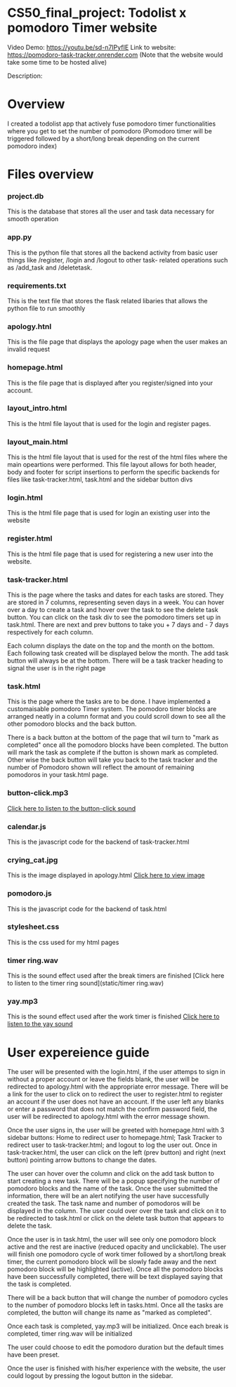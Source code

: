 # CS50_final_project: Todolist x pomodoro Timer website

Video Demo: https://youtu.be/sd-n7IPyfIE
Link to website: https://pomodoro-task-tracker.onrender.com
(Note that the website would take some time to be hosted alive)

Description: 

# Overview
I created a todolist app that actively fuse pomodoro timer functionalities where you get to set the 
number of pomodoro (Pomodoro timer will be triggered followed by a short/long break depending on the current pomodoro index)

# Files overview

### project.db
This is the database that stores all the user and task data necessary for smooth operation

### app.py
This is the python file that stores all the backend activity from basic user things like /register, /login and /logout to other task- related operations such as /add_task and /deletetask. 

### requirements.txt
This is the text file that stores the flask related libaries that allows the python file to run smoothly

### apology.htnl
This is the file page that displays the apology page when the user makes an invalid request

### homepage.html
This is the file page that is displayed after you register/signed into your account.

### layout_intro.html 
This is the html file layout that is used for the login and register pages.

### layout_main.html
This is the html file layout that is used for the rest of the html files where the main opeartions were performed. This file layout allows for both header, body and footer for script insertions to perform the specific backends for files like task-tracker.html, task.html and the sidebar button divs

### login.html
This is the html file page that is used for login an existing user into the website

### register.html
This is the html file page that is used for registering a new user into the website.

### task-tracker.html
This is the page where the tasks and dates for each tasks are stored. They are stored in 7 columns, representing seven days in a week. You can hover over a day to create a task and hover over the task to see the delete task button. You can click on the task div to see the pomodoro timers set up in task.html. There are next and prev buttons to take you + 7 days and - 7 days respectively for each column. 

Each column displays the date on the top and the month on the bottom. Each following task created will be displayed below the month. The add task button will always be at the bottom. There will be a task tracker heading to signal the user is in the right page 

### task.html
This is the page where the tasks are to be done. I have implemented a customaisable pomodoro Timer system. The pomodoro timer blocks are arranged neatly in a column format and you could scroll down to see all the other pomodoro blocks and the back button.

There is a back button at the bottom of the page that wil turn to "mark as completed" once all the pomodoro blocks have been completed. The button will mark the task as complete if the button is shown mark as completed. Other wise the back button will take you back to the task tracker and the number of Pomodoro shown will reflect the amount of remaining pomodoros in your task.html page.

### button-click.mp3
[Click here to listen to the button-click sound](static/button-click.mp3)

### calendar.js
This is the javascript code for the backend of task-tracker.html

### crying_cat.jpg
This is the image displayed in apology.html
[Click here to view image](static/crying_cat.jpg)

### pomodoro.js
This is the javascript code for the backend of task.html

### stylesheet.css
This is the css used for my html pages

### timer ring.wav
This is the sound effect used after the break timers are finished
[Click here to listen to the timer ring sound](static/timer ring.wav)

### yay.mp3
This is the sound effect used after the work timer is finished 
[Click here to listen to the yay sound](static/yay.mp3)

###

# User expereience guide
The user will be presented with the login.html, if the user attemps to sign in without a proper account or leave the fields blank, the user will be redirected to apology.html with the appropriate error message. There will be a link for the user to click on to redirect the user to register.html to register an account if the user does not have an account. If the user left any blanks or enter a password that does not match the confirm password field, the user will be redirected to apology.html with the error message shown. 

Once the user signs in, the user will be greeted with homepage.html with 3 sidebar buttons: Home to redirect user to homepage.html; Task Tracker to redirect user to task-tracker.html; and logout to log the user out. Once in task-tracker.html, the user can click on the left (prev button) and right (next button) pointing arrow buttons to change the dates. 

The user can hover over the column and click on the add task button to start creating a new task. There will be a popup specifying the number of pomodoro blocks and the name of the task. Once the user submitted the information, there will be an alert notifying the user have successfully created the task. The task name and number of pomodoros will be displayed in the column. The user could over over the task and click on it to be redirected to task.html or click on the delete task button that appears to delete the task.

Once the user is in task.html, the user will see only one pomodoro block active and the rest are inactive (reduced opacity and unclickable). The user will finish one pomodoro cycle of work timer followed by a short/long break timer, the current pomodoro block will be slowly fade away and the next pomodoro block will be highlighted (active). Once all the pomodoro blocks have been successfully completed, there will be text displayed saying that the task is completed. 

There will be a back button that will change the number of pomodoro cycles to the number of pomodoro blocks left in tasks.html. Once all the tasks are completed, the button will change its name as "marked as completed".

Once each task is completed, yay.mp3 will be initialized. Once each break is completed, timer ring.wav will be initialized

The user could choose to edit the pomodoro duration but the default times have been preset. 

Once the user is finished with his/her experience with the website, the user could logout by pressing the logout button in the sidebar.

